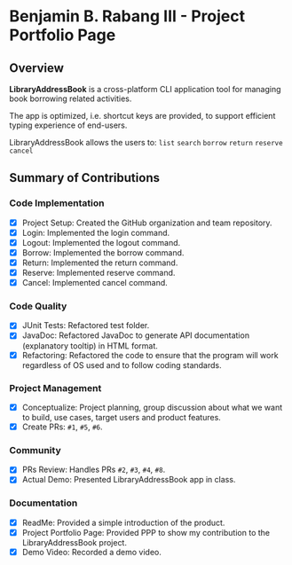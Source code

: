 # Benjamin B. Rabang III - Project Portfolio Page

## Overview
**LibraryAddressBook** is a cross-platform CLI application tool for managing book borrowing related activities. 

The app is optimized, i.e. shortcut keys are provided, to support efficient typing experience of end-users.

LibraryAddressBook allows the users to: <code>list</code> <code>search</code> <code>borrow</code> <code>return</code> <code>reserve</code> <code>cancel</code>

## Summary of Contributions

### Code Implementation
- [x] Project Setup: Created the GitHub organization and team repository.
- [x] Login: Implemented the login command.
- [x] Logout: Implemented the logout command.
- [x] Borrow: Implemented the borrow command.
- [x] Return: Implemented the return command.
- [x] Reserve: Implemented reserve command.
- [x] Cancel: Implemented cancel command.

### Code Quality
- [x] JUnit Tests: Refactored test folder.
- [x] JavaDoc: Refactored JavaDoc to generate API documentation (explanatory tooltip) in HTML format.
- [x] Refactoring: Refactored the code to ensure that the program will work regardless of OS used and to follow coding standards.

### Project Management
- [x] Conceptualize: Project planning, group discussion about what we want to build, use cases, target users and product features. 
- [x] Create PRs: `#1`, `#5`, `#6`.

### Community
- [x] PRs Review: Handles PRs `#2`, `#3`, `#4`, `#8`.
- [x] Actual Demo: Presented LibraryAddressBook app in class.

### Documentation
- [x] ReadMe: Provided a simple introduction of the product.
- [x] Project Portfolio Page: Provided PPP to show my contribution to the LibraryAddressBook project.
- [x] Demo Video: Recorded a demo video.
